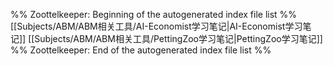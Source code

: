 %% Zoottelkeeper: Beginning of the autogenerated index file list  %%
 [[Subjects/ABM/ABM相关工具/AI-Economist学习笔记|AI-Economist学习笔记]]
 [[Subjects/ABM/ABM相关工具/PettingZoo学习笔记|PettingZoo学习笔记]]
%% Zoottelkeeper: End of the autogenerated index file list  %%
